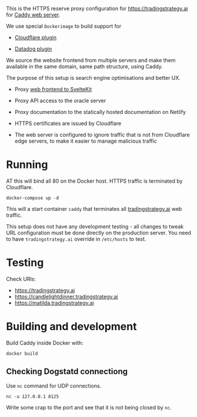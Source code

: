 This is the HTTPS reserve proxy configuration for https://tradingstrategy.ai for [Caddy web server](https://caddy.community/). 

We use special `Dockerimage` to build support for

* [Cloudflare plugin](https://github.com/caddy-dns/cloudflare)

* [Datadog plugin](https://github.com/payintech/caddy-datadog)

We source the website frontend from multiple servers and make them available in the same domain, same path structure, using Caddy.

The purpose of this setup is search engine optimisations and better UX.

* Proxy [web frontend to SvelteKit](https://github.com/tradingstrategy-ai/frontend)

* Proxy API access to the oracle server

* Proxy documentation to the statically hosted documentation on Netlify

* HTTPS certificates are issued by Cloudflare

* The web server is configured to ignore traffic that is not from Cloudflare edge servers, 
  to make it easier to manage malicious traffic

# Running

AT this will bind all 80 on the Docker host. HTTPS traffic is terminated by Cloudflare. 

```shell
docker-compose up -d
```

This will a start container `caddy` that terminates all [tradingstrategy.ai](https://tradingstrategy.ai) web traffic.

This setup does not have any development testing - all changes to tweak URL configuration must be done directly on the production server.
You need to have `tradingstrategy.ai` override in `/etc/hosts` to test.

# Testing

Check URls:

- https://tradingstrategy.ai
- https://candlelightdinner.tradingstrategy.ai
- https://matilda.tradingstrategy.ai

# Building and development

Build Caddy inside Docker with:

```shell
docker build
```

## Checking Dogstatd connectiong

Use `nc` command for UDP connections. 

```shell
nc -u 127.0.0.1 8125
```

Write some crap to the port and see that it is not being closed by `nc`.

